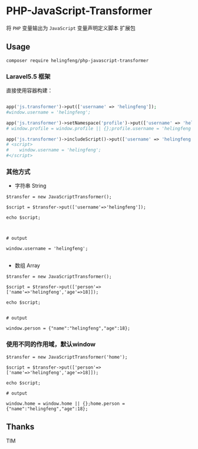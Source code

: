 # PHP-JavaScript-Transformer

将 `PHP` 变量输出为 `JavaScript` 变量声明定义脚本 扩展包

## Usage

```
composer require helingfeng/php-javascript-transformer
```


### Laravel5.5 框架

直接使用容器构建：

```php

app('js.transformer')->put(['username' => 'helingfeng']);
#window.username = 'helingfeng';

app('js.transformer')->setNamespace('profile')->put(['username' => 'helingfeng']);
# window.profile = window.profile || {};profile.username = 'helingfeng';

app('js.transformer')->includeScript()->put(['username' => 'helingfeng']);
# <script>
#    window.username = 'helingfeng';
#</script>
```



### 其他方式

- 字符串 String

```
$transfer = new JavaScriptTransformer();

$script = $transfer->put(['username'=>'helingfeng']);

echo $script;



# output

window.username = 'helingfeng';


```

- 数组 Array

```
$transfer = new JavaScriptTransformer();

$script = $transfer->put(['person'=>['name'=>'helingfeng','age'=>18]]);

echo $script;


# output 

window.person = {"name":"helingfeng","age":18};

```

### 使用不同的作用域，默认window

```
$transfer = new JavaScriptTransformer('home');

$script = $transfer->put(['person'=>['name'=>'helingfeng','age'=>18]]);

echo $script;

# output 

window.home = window.home || {};home.person = {"name":"helingfeng","age":18};

```

## Thanks

TIM

